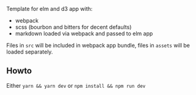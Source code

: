 Template for elm and d3 app with:

  - webpack
  - scss (bourbon and bitters for decent defaults)
  - markdown loaded via webpack and passed to elm app

Files in `src` will be included in webpack app bundle, files in `assets` will be loaded
separately.

## Howto

Either `yarn && yarn dev` or `npm install && npm run dev`


